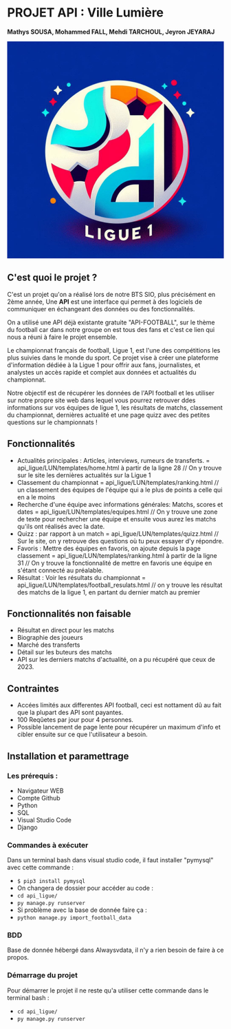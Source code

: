 # PROJET API : Ville Lumière
**Mathys SOUSA, Mohammed FALL, Mehdi TARCHOUL, Jeyron JEYARAJ**

![Mon image](./img/logo_SL1.jpg)

## C'est quoi le projet ?  

C'est un projet qu'on a réalisé lors de notre BTS SIO, plus précisément en 2ème année, Une **API** est une interface qui permet à des logiciels de communiquer en échangeant des données ou des fonctionnalités.

On a utilisé une API déjà existante gratuite "API-FOOTBALL", sur le thème du football car dans notre groupe on est tous des fans et c'est ce lien qui nous a réuni à faire le projet ensemble.

Le championnat français de football, Ligue 1, est l'une des compétitions les plus suivies dans le monde du sport. Ce projet vise à créer une plateforme d'information dédiée à la Ligue 1 pour offrir aux fans, journalistes, et analystes un accès rapide et complet aux données et actualités du championnat.

Notre objectif est de récupérer les données de l'API football et les utiliser sur notre propre site web dans lequel vous pourrez retrouver ddes informations sur vos équipes de ligue 1, les résultats de matchs, classement du championnat, dernières actualité et une page quizz avec des petites questions sur le championnats !


## Fonctionnalités

- Actualités principales : Articles, interviews, rumeurs de transferts. = api_ligue/LUN/templates/home.html à partir de la ligne 28 // On y trouve sur le site les dernières actualités sur la Ligue 1 
- Classement du championnat = api_ligue/LUN/templates/ranking.html  // un classement des équipes de l'équipe qui a le plus de points a celle qui en a le moins
- Recherche d'une équipe avec informations générales: Matchs, scores et dates = api_ligue/LUN/templates/equipes.html //  On y trouve une zone de texte pour rechercher une équipe et ensuite vous aurez les matchs qu'ils ont réalisés avec la date.
- Quizz : par rapport à un match = api_ligue/LUN/templates/quizz.html // Sur le site, on y retrouve des questions où tu peux essayer d'y répondre.
- Favoris : Mettre des équipes en favoris, on ajoute depuis la page classement = api_ligue/LUN/templates/ranking.html à partir de la ligne 31 // On y trouve la fonctionnalité de mettre en favoris une équipe en s'étant connecté au préalable.
- Résultat : Voir les résultats du championnat = api_ligue/LUN/templates/football_resulats.html // on y trouve les résultat des matchs de la ligue 1, en partant du dernier match au premier

## Fonctionnalités non faisable

- Résultat en direct pour les matchs 
- Biographie des joueurs
- Marché des transferts
- Détail sur les buteurs des matchs
- API sur les derniers matchs d'actualité, on a pu récupéré que ceux de 2023.

## Contraintes
- Accées limités aux differentes API football, ceci est nottament dû au fait que la plupart des API sont payantes. 
- 100 Reqûetes par jour pour 4 personnes.
- Possible lancement de page lente pour récupérer un maximum d'info et cibler ensuite sur ce que l'utilisateur a besoin.

## Installation et paramettrage

### Les prérequis :
- Navigateur WEB 
- Compte Github
- Python
- SQL
- Visual Studio Code 
- Django

### Commandes à exécuter 
Dans un terminal bash dans visual studio code, il faut installer "pymysql" avec cette commande : 
- `$ pip3 install pymysql`
- On changera de dossier pour accéder au code :
- `cd api_ligue/`
- `py manage.py runserver`
- Si problème avec la base de donnée faire ça : 
-  `python manage.py import_football_data`

### BDD 
Base de donnée hébergé dans Alwaysvdata, il n'y a rien besoin de faire à ce propos.

### Démarrage du projet
Pour démarrer le projet il ne reste qu'a utiliser cette commande dans le terminal bash :
- `cd api_ligue/`
- `py manage.py runserver`

